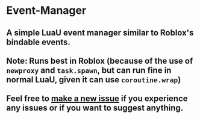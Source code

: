 # Event-Manager
## A simple LuaU event manager similar to Roblox's bindable events.<br></br>Note: Runs best in Roblox (because of the use of `newproxy` and `task.spawn`, but can run fine in normal LuaU, given it can use `coroutine.wrap`)<br></br>Feel free to [make a new issue](https://github.com/TechHog8984/Event-Manager/issues/new/choose) if you experience any issues or if you want to suggest anything.
